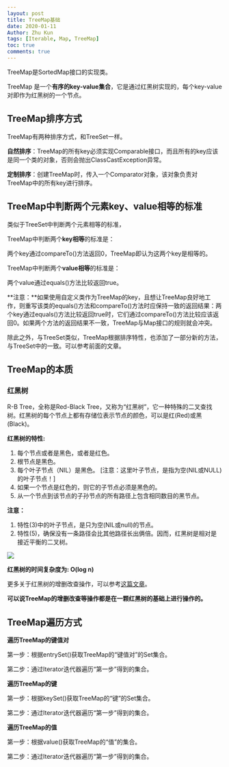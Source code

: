 ```yaml
---
layout: post
title: TreeMap基础
date: 2020-01-11
Author: Zhu Kun
tags: [Iterable, Map, TreeMap]
toc: true
comments: true
---
```


TreeMap是SortedMap接口的实现类。

TreeMap 是一个**有序的key-value集合**，它是通过红黑树实现的，每个key-value对即作为红黑树的一个节点。

## TreeMap排序方式

TreeMap有两种排序方式，和TreeSet一样。

**自然排序**：TreeMap的所有key必须实现Comparable接口，而且所有的key应该是同一个类的对象，否则会抛出ClassCastException异常。

**定制排序**：创建TreeMap时，传入一个Comparator对象，该对象负责对TreeMap中的所有key进行排序。

## TreeMap中判断两个元素key、value相等的标准

类似于TreeSet中判断两个元素相等的标准，

TreeMap中判断两个**key相等**的标准是：

两个key通过compareTo()方法返回0，TreeMap即认为这两个key是相等的。

TreeMap中判断两个**value相等**的标准是：

两个value通过equals()方法比较返回true。

**注意：**如果使用自定义类作为TreeMap的key，且想让TreeMap良好地工作，则重写该类的equals()方法和compareTo()方法时应保持一致的返回结果：两个key通过equals()方法比较返回true时，它们通过compareTo()方法比较应该返回0。如果两个方法的返回结果不一致，TreeMap与Map接口的规则就会冲突。

除此之外，与TreeSet类似，TreeMap根据排序特性，也添加了一部分新的方法，与TreeSet中的一致。可以参考前面的文章。

## TreeMap的本质

### 红黑树

R-B Tree，全称是Red-Black Tree，又称为“红黑树”，它一种特殊的二叉查找树。红黑树的每个节点上都有存储位表示节点的颜色，可以是红(Red)或黑(Black)。

**红黑树的特性:**

1. 每个节点或者是黑色，或者是红色。
2. 根节点是黑色。
3. 每个叶子节点（NIL）是黑色。 [注意：这里叶子节点，是指为空(NIL或NULL)的叶子节点！]
4. 如果一个节点是红色的，则它的子节点必须是黑色的。
5. 从一个节点到该节点的子孙节点的所有路径上包含相同数目的黑节点。

**注意：**

1. 特性(3)中的叶子节点，是只为空(NIL或null)的节点。
2. 特性(5)，确保没有一条路径会比其他路径长出俩倍。因而，红黑树是相对是接近平衡的二叉树。

![](http://justzk.github.io/images/tree-map-basics/tree-map-basics-1.png)

**红黑树的时间复杂度为: O(log n)**

更多关于红黑树的增删改查操作，可以参考[这篇文章](https://link.jianshu.com?t=http:/www.cnblogs.com/skywang12345/p/3245399.html)。

**可以说TreeMap的增删改查等操作都是在一颗红黑树的基础上进行操作的。**

## TreeMap遍历方式

**遍历TreeMap的键值对**

第一步：根据entrySet()获取TreeMap的“键值对”的Set集合。

第二步：通过Iterator迭代器遍历“第一步”得到的集合。

**遍历TreeMap的键**

第一步：根据keySet()获取TreeMap的“键”的Set集合。

第二步：通过Iterator迭代器遍历“第一步”得到的集合。

**遍历TreeMap的值**

第一步：根据value()获取TreeMap的“值”的集合。

第二步：通过Iterator迭代器遍历“第一步”得到的集合。